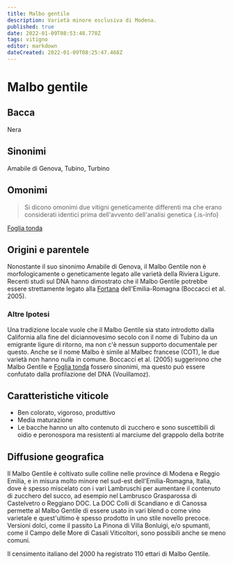 ```yaml
---
title: Malbo gentile
description: Varietà minore esclusiva di Modena.
published: true
date: 2022-01-09T08:53:48.770Z
tags: vitigno
editor: markdown
dateCreated: 2022-01-09T08:25:47.468Z
---
```


# Malbo gentile

## Bacca
Nera

## Sinonimi
Amabile di Genova, Tubino, Turbino

## Omonimi
> Si dicono omonimi due vitigni geneticamente differenti ma che erano considerati identici prima dell'avvento dell'analisi genetica
{.is-info}

[Foglia tonda](/vitigni/Italia/bacca-nera/foglia-tonda)

## Origini e parentele
Nonostante il suo sinonimo Amabile di Genova, il Malbo Gentile non è morfologicamente o geneticamente legato alle varietà della Riviera Ligure. Recenti studi sul DNA hanno dimostrato che il Malbo Gentile potrebbe essere strettamente legato alla [Fortana](/vitigni/Italia/bacca-nera/fortana) dell'Emilia-Romagna (Boccacci et al. 2005).

### Altre Ipotesi

Una tradizione locale vuole che il Malbo Gentile sia stato introdotto dalla California alla fine del diciannovesimo secolo con il nome di Tubino da un emigrante ligure di ritorno, ma non c'è nessun supporto documentale per questo. Anche se il nome Malbo è simile al Malbec francese (COT), le due varietà non hanno nulla in comune. Boccacci et al. (2005) suggerirono che Malbo Gentile e [Foglia tonda](/vitigni/Italia/bacca-nera/foglia-tonda) fossero sinonimi, ma questo può essere confutato dalla profilazione del DNA (Vouillamoz).


## Caratteristiche viticole
- Ben colorato, vigoroso, produttivo
- Media maturazione
- Le bacche hanno un alto contenuto di zucchero e sono suscettibili di oidio e peronospora ma resistenti al marciume del grappolo della botrite

## Diffusione geografica
Il Malbo Gentile è coltivato sulle colline nelle province di Modena e Reggio Emilia, e in misura molto minore nel sud-est dell'Emilia-Romagna, Italia, dove è spesso miscelato con i vari Lambruschi per aumentare il contenuto di zucchero del succo, ad esempio nel Lambrusco Grasparossa di Castelvetro o Reggiano DOC. La DOC Colli di Scandiano e di Canossa permette al Malbo Gentile di essere usato in vari blend o come vino varietale e quest'ultimo è spesso prodotto in uno stile novello precoce. Versioni dolci, come il passito La Pinona di Villa Bonluigi, e/o spumanti, come il Campo delle More di Casali Viticoltori, sono possibili anche se meno comuni.

Il censimento italiano del 2000 ha registrato 110 ettari di Malbo Gentile.

